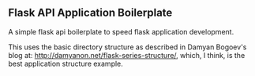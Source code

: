 Flask API Application Boilerplate
---------------------------------

A simple flask api boilerplate to speed flask application development.

This uses the basic directory structure as described in Damyan Bogoev's blog at: http://damyanon.net/flask-series-structure/, which, I think, is the best application structure example.

